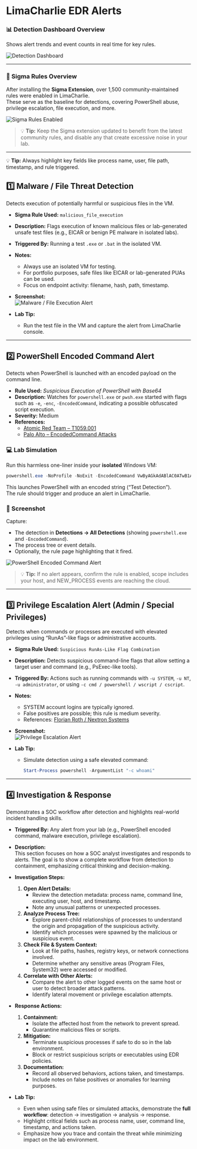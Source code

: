 # LimaCharlie EDR Alerts

### 📊 Detection Dashboard Overview
Shows alert trends and event counts in real time for key rules.

![Detection Dashboard](../04-Screenshots/LimaCharlie/Dashboards/Dashboard_Overview.png)

---

### 📜 Sigma Rules Overview
After installing the **Sigma Extension**, over 1,500 community-maintained rules were enabled in LimaCharlie.  
These serve as the baseline for detections, covering PowerShell abuse, privilege escalation, file execution, and more.

![Sigma Rules Enabled](../04-Screenshots/LimaCharlie/Dashboards/Sigma_Rules.png)

> 💡 **Tip:** Keep the Sigma extension updated to benefit from the latest community rules, and disable any that create excessive noise in your lab.

---

💡 **Tip:** Always highlight key fields like process name, user, file path, timestamp, and rule triggered.

## 1️⃣ Malware / File Threat Detection

Detects execution of potentially harmful or suspicious files in the VM.

- **Sigma Rule Used:** `malicious_file_execution`  
- **Description:** Flags execution of known malicious files or lab-generated unsafe test files (e.g., EICAR or benign PE malware in isolated labs).  
- **Triggered By:** Running a test `.exe` or `.bat` in the isolated VM.  

- **Notes:**  
  - Always use an isolated VM for testing.  
  - For portfolio purposes, safe files like EICAR or lab-generated PUAs can be used.  
  - Focus on endpoint activity: filename, hash, path, timestamp.  

- **Screenshot:**  
![Malware / File Execution Alert](04-Screenshots/LimaCharlie-EDR/Alerts/Malicious_File_Execution.png)

- **Lab Tip:**  
  - Run the test file in the VM and capture the alert from LimaCharlie console.  

---

## 2️⃣ PowerShell Encoded Command Alert

Detects when PowerShell is launched with an encoded payload on the command line.

- **Rule Used:** *Suspicious Execution of PowerShell with Base64*  
- **Description:** Watches for `powershell.exe` or `pwsh.exe` started with flags such as `-e`, `-enc`, `-EncodedCommand`, indicating a possible obfuscated script execution.  
- **Severity:** Medium  
- **References:**  
  - [Atomic Red Team – T1059.001](https://github.com/redcanaryco/atomic-red-team/blob/f339e7da7d05f6057fdfcdd3742bfcf365fee2a9/atomics/T1059.001/T1059.001.md#atomic-test-20---powershell-invoke-known-malicious-cmdlets)  
  - [Palo Alto – EncodedCommand Attacks](https://unit42.paloaltonetworks.com/unit42-pulling-back-the-curtains-on-encodedcommand-powershell-attacks/)

### 💻 Lab Simulation

Run this harmless one-liner inside your **isolated** Windows VM:

```powershell
powershell.exe -NoProfile -NoExit -EncodedCommand VwByAGkAdABlAC0ATwB1AHQAcAB1AHQAIAAiAFQAZQBzAHQAIABEAGUAdABlAGMAdABpAG8AbgAiAA==
```

This launches PowerShell with an encoded string (“Test Detection”).  
The rule should trigger and produce an alert in LimaCharlie.

### 📸 Screenshot

Capture:

- The detection in **Detections → All Detections** (showing `powershell.exe` and `-EncodedCommand`).
- The process tree or event details.
- Optionally, the rule page highlighting that it fired.

![PowerShell Encoded Command Alert](../04-Screenshots/LimaCharlie/Alerts/PowerShell_Encoded_Command_Alert.png)

> 💡 **Tip:** If no alert appears, confirm the rule is enabled, scope includes your host, and NEW_PROCESS events are reaching the cloud.



---

## 3️⃣ Privilege Escalation Alert (Admin / Special Privileges)

Detects when commands or processes are executed with elevated privileges using “RunAs”-like flags or administrative accounts.  

- **Sigma Rule Used:** `Suspicious RunAs-Like Flag Combination`  
- **Description:** Detects suspicious command-line flags that allow setting a target user and command (e.g., PsExec-like tools).  
- **Triggered By:** Actions such as running commands with `-u SYSTEM`, `-u NT`, `-u administrator`, or using `-c cmd / powershell / wscript / cscript`.  

- **Notes:**  
  - SYSTEM account logins are typically ignored.  
  - False positives are possible; this rule is medium severity.  
  - References: [Florian Roth / Nextron Systems](https://www.trendmicro.com/en_us/research/22/k/hack-the-real-box-apt41-new-subgroup-earth-longzhi.html)

- **Screenshot:**  
![Privilege Escalation Alert](../04-Screenshots/LimaCharlie/Alerts/Privilege_Escalation_Alert.png)

- **Lab Tip:**  
  - Simulate detection using a safe elevated command:  
    ```powershell
    Start-Process powershell -ArgumentList "-c whoami"
    ```

---

## 4️⃣ Investigation & Response

Demonstrates a SOC workflow after detection and highlights real-world incident handling skills.

- **Triggered By:** Any alert from your lab (e.g., PowerShell encoded command, malware execution, privilege escalation).

- **Description:**  
  This section focuses on how a SOC analyst investigates and responds to alerts. The goal is to show a complete workflow from detection to containment, emphasizing critical thinking and decision-making.

- **Investigation Steps:**  
  1. **Open Alert Details:**  
     - Review the detection metadata: process name, command line, executing user, host, and timestamp.  
     - Note any unusual patterns or unexpected processes.  
  2. **Analyze Process Tree:**  
     - Explore parent-child relationships of processes to understand the origin and propagation of the suspicious activity.  
     - Identify which processes were spawned by the malicious or suspicious event.  
  3. **Check File & System Context:**  
     - Look at file paths, hashes, registry keys, or network connections involved.  
     - Determine whether any sensitive areas (Program Files, System32) were accessed or modified.  
  4. **Correlate with Other Alerts:**  
     - Compare the alert to other logged events on the same host or user to detect broader attack patterns.  
     - Identify lateral movement or privilege escalation attempts.  

- **Response Actions:**  
  1. **Containment:**  
     - Isolate the affected host from the network to prevent spread.  
     - Quarantine malicious files or scripts.  
  2. **Mitigation:**  
     - Terminate suspicious processes if safe to do so in the lab environment.  
     - Block or restrict suspicious scripts or executables using EDR policies.  
  3. **Documentation:**  
     - Record all observed behaviors, actions taken, and timestamps.  
     - Include notes on false positives or anomalies for learning purposes.  

- **Lab Tip:**  
  - Even when using safe files or simulated attacks, demonstrate the **full workflow**: detection → investigation → analysis → response.  
  - Highlight critical fields such as process name, user, command line, timestamp, and actions taken.  
  - Emphasize how you trace and contain the threat while minimizing impact on the lab environment.


